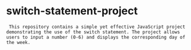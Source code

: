 # switch-statement-project
     This repository contains a simple yet effective JavaScript project demonstrating the use of the switch statement. The project allows users to input a number (0-6) and displays the corresponding day of the week.
